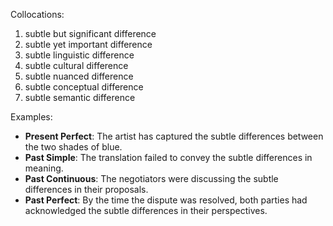 Collocations:
1. subtle but significant difference
2. subtle yet important difference
3. subtle linguistic difference
4. subtle cultural difference
5. subtle nuanced difference
6. subtle conceptual difference
7. subtle semantic difference

Examples:
- **Present Perfect**: The artist has captured the subtle differences between the two shades of blue.
- **Past Simple**: The translation failed to convey the subtle differences in meaning.
- **Past Continuous**: The negotiators were discussing the subtle differences in their proposals.
- **Past Perfect**: By the time the dispute was resolved, both parties had acknowledged the subtle differences in their perspectives.